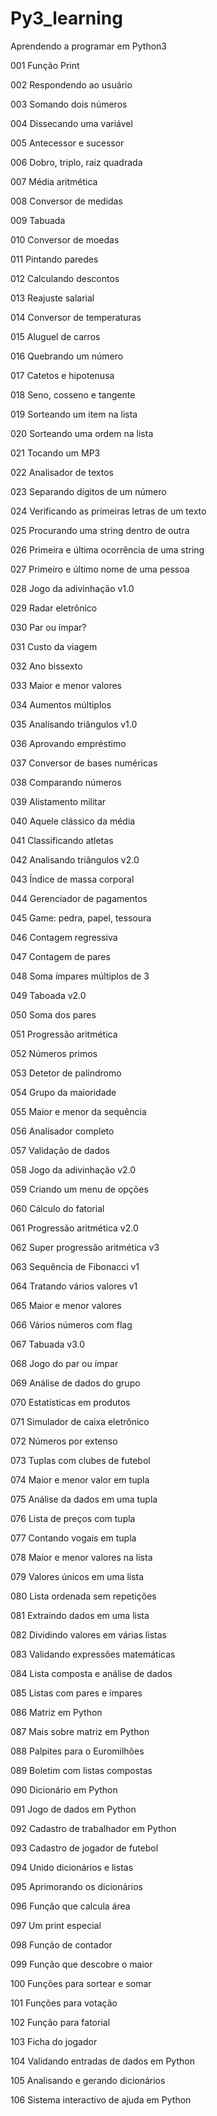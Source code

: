 # Py3_learning
Aprendendo a programar em Python3

001 Função Print

002 Respondendo ao usuário

003 Somando dois números

004 Dissecando uma variável

005 Antecessor e sucessor

006 Dobro, triplo, raiz quadrada

007 Média aritmética

008 Conversor de medidas

009 Tabuada

010 Conversor de moedas

011 Pintando paredes

012 Calculando descontos

013 Reajuste salarial

014 Conversor de temperaturas

015 Aluguel de carros

016 Quebrando um número

017 Catetos e hipotenusa

018 Seno, cosseno e tangente

019 Sorteando um item na lista

020 Sorteando uma ordem na lista

021 Tocando um MP3

022 Analisador de textos

023 Separando dígitos de um número

024 Verificando as primeiras letras de um texto

025 Procurando uma string dentro de outra

026 Primeira e última ocorrência de uma string

027 Primeiro e último nome de uma pessoa

028 Jogo da adivinhação v1.0

029 Radar eletrônico

030 Par ou ímpar?

031 Custo da viagem

032 Ano bissexto

033 Maior e menor valores

034 Aumentos múltiplos

035 Analisando triângulos v1.0

036 Aprovando empréstimo

037 Conversor de bases numéricas

038 Comparando números

039 Alistamento militar

040 Aquele clássico da média

041 Classificando atletas

042 Analisando triângulos v2.0

043 Índice de massa corporal

044 Gerenciador de pagamentos

045 Game: pedra, papel, tessoura

046 Contagem regressiva

047 Contagem de pares

048 Soma ímpares múltiplos de 3

049 Taboada v2.0

050 Soma dos pares

051 Progressão aritmética

052 Números primos

053 Detetor de palíndromo

054 Grupo da maioridade

055 Maior e menor da sequência

056 Analisador completo

057 Validação de dados

058 Jogo da adivinhação v2.0

059 Criando um menu de opções

060 Cálculo do fatorial

061 Progressão aritmética v2.0

062 Super progressão aritmética v3

063 Sequência de Fibonacci v1

064 Tratando vários valores v1

065 Maior e menor valores

066 Vários números com flag

067 Tabuada v3.0

068 Jogo do par ou ímpar

069 Análise de dados do grupo

070 Estatísticas em produtos

071 Simulador de caixa eletrônico

072 Números por extenso

073 Tuplas com clubes de futebol

074 Maior e menor valor em tupla

075 Análise da dados em uma tupla

076 Lista de preços com tupla

077 Contando vogais em tupla

078 Maior e menor valores na lista

079 Valores únicos em uma lista

080 Lista ordenada sem repetições

081 Extraindo dados em uma lista

082 Dividindo valores em várias listas

083 Validando expressões matemáticas

084 Lista composta e análise de dados

085 Listas com pares e ímpares

086 Matriz em Python

087 Mais sobre matriz em Python

088 Palpites para o Euromilhões

089 Boletim com listas compostas

090 Dicionário em Python

091 Jogo de dados em Python

092 Cadastro de trabalhador em Python

093 Cadastro de jogador de futebol

094 Unido dicionários e listas

095 Aprimorando os dicionários

096 Função que calcula área

097 Um print especial

098 Função de contador

099 Função que descobre o maior

100 Funções para sortear e somar

101 Funções para votação

102 Função para fatorial

103 Ficha do jogador

104 Validando entradas de dados em Python

105 Analisando e gerando dicionários

106 Sistema interactivo de ajuda em Python
